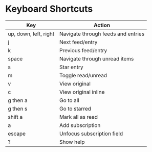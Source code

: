 Keyboard Shortcuts
==================

| Key                     | Action                             |
|-------------------------|------------------------------------|
|up, down, left, right    | Navigate through feeds and entries |
|j                        | Next feed/entry                    |
|k                        | Previous feed/entry                |
|space                    | Navigate through unread items      |
|s                        | Star entry                         |
|m                        | Toggle read/unread                 |
|v                        | View original                      |
|c                        | View original inline               |
|g then a                 | Go to all                          |
|g then s                 | Go to starred                      |
|shift a                  | Mark all as read                   |
|a                        | Add subscription                   |
|escape                   | Unfocus subscription field         |
|?                        | Show help                          |
